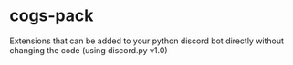 # cogs-pack
Extensions that can be added to your python discord bot directly without changing the code (using discord.py v1.0)
